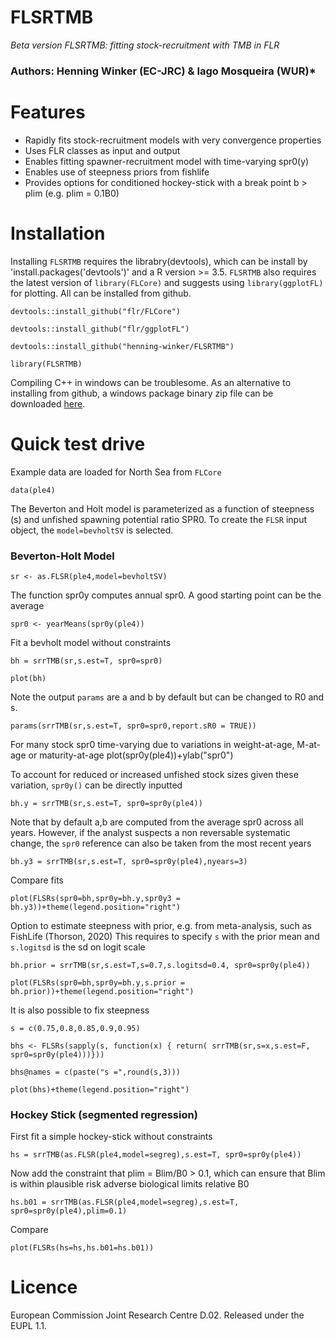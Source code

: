 # FLSRTMB

*Beta version FLSRTMB: fitting stock-recruitment with TMB in FLR*  

### Authors: Henning Winker (EC-JRC) & Iago Mosqueira (WUR)*

# Features
+ Rapidly fits stock-recruitment models with very convergence properties 
+ Uses FLR classes as input and output 
+ Enables fitting spawner-recruitment model with time-varying spr0(y)  
+ Enables use of steepness priors from fishlife
+ Provides options for conditioned hockey-stick with a break point b > plim (e.g. plim = 0.1B0) 

# Installation
Installing `FLSRTMB` requires the librabry(devtools), which can be install by 'install.packages('devtools')' and a R version >= 3.5. `FLSRTMB` also requires the latest version of `library(FLCore)` and suggests using `library(ggplotFL)` for plotting. All can be installed from github.

`devtools::install_github("flr/FLCore")`

`devtools::install_github("flr/ggplotFL")`

`devtools::install_github("henning-winker/FLSRTMB")`

`library(FLSRTMB)`

Compiling C++ in windows can be troublesome. As an alternative to installing from github, a windows package binary zip file can be downloaded [here](https://github.com/Henning-Winker/FLSRTMB/tree/main/BinaryPackage/win).

# Quick test drive

Example data are loaded for North Sea from `FLCore`

`data(ple4)`

The Beverton and Holt model is parameterized as a function of steepness (s) and unfished spawning potential ratio SPR0.
To create the `FLSR` input object, the `model=bevholtSV` is selected. 

### Beverton-Holt Model

`sr <- as.FLSR(ple4,model=bevholtSV)`

The function spr0y computes annual spr0. A good starting point can be the average  

`spr0 <- yearMeans(spr0y(ple4))`

Fit a bevholt model without constraints 

`bh = srrTMB(sr,s.est=T, spr0=spr0)`

`plot(bh)`

Note the output `params` are a and b by default but can be changed to R0 and s.

`params(srrTMB(sr,s.est=T, spr0=spr0,report.sR0 = TRUE))`


For many stock spr0 time-varying due to variations in weight-at-age, M-at-age or maturity-at-age 
plot(spr0y(ple4))+ylab("spr0")

To account for reduced or increased unfished stock sizes given these variation, `spr0y()` can be directly inputted

`bh.y = srrTMB(sr,s.est=T, spr0=spr0y(ple4))`

Note that by default a,b are computed from the average spr0 across all years. However, if the analyst suspects a non reversable systematic change, the `spr0` reference can also be taken from the most recent years

`bh.y3 = srrTMB(sr,s.est=T, spr0=spr0y(ple4),nyears=3)`

Compare fits 

`plot(FLSRs(spr0=bh,spr0y=bh.y,spr0y3 = bh.y3))+theme(legend.position="right")`

Option to estimate steepness with prior, e.g. from meta-analysis, such as FishLife (Thorson, 2020)
This requires to specify `s` with the  prior mean and `s.logitsd` is the sd on logit scale 

`bh.prior = srrTMB(sr,s.est=T,s=0.7,s.logitsd=0.4, spr0=spr0y(ple4))`

`plot(FLSRs(spr0=bh,spr0y=bh.y,s.prior = bh.prior))+theme(legend.position="right")`

It is also possible to fix steepness

`s = c(0.75,0.8,0.85,0.9,0.95)`

`bhs <- FLSRs(sapply(s, function(x) { return( srrTMB(sr,s=x,s.est=F, spr0=spr0y(ple4)))}))`

`bhs@names = c(paste("s =",round(s,3)))`

`plot(bhs)+theme(legend.position="right")`

### Hockey Stick (segmented regression)

First fit a simple hockey-stick without constraints 

`hs = srrTMB(as.FLSR(ple4,model=segreg),s.est=T, spr0=spr0y(ple4))`

Now add the constraint that plim = Blim/B0 > 0.1, which can ensure that Blim is within plausible risk adverse biological limits relative B0

`hs.b01 = srrTMB(as.FLSR(ple4,model=segreg),s.est=T, spr0=spr0y(ple4),plim=0.1)`

Compare

`plot(FLSRs(hs=hs,hs.b01=hs.b01))`

# Licence

European Commission Joint Research Centre D.02. Released under the EUPL 1.1.

